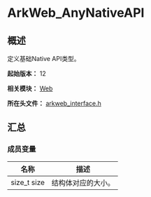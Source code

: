 # ArkWeb_AnyNativeAPI
<!--Kit: ArkWeb-->
<!--Subsystem: Web-->
<!--Owner: @weixin_41848015-->
<!--Designer: @libing23232323-->
<!--Tester: @ghiker-->
<!--Adviser: @HelloCrease-->

## 概述

定义基础Native API类型。

**起始版本：** 12

**相关模块：** [Web](capi-web.md)

**所在头文件：** [arkweb_interface.h](capi-arkweb-interface-h.md)

## 汇总

### 成员变量

| 名称 | 描述 |
| -- | -- |
| size_t size | 结构体对应的大小。 |


